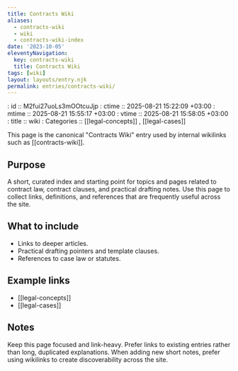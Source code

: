 ```yaml
---
title: Contracts Wiki
aliases:
  - contracts-wiki
  - wiki
  - contracts-wiki-index
date: '2023-10-05'
eleventyNavigation:
  key: contracts-wiki
  title: Contracts Wiki
tags: [wiki]
layout: layouts/entry.njk
permalink: entries/contracts-wiki/
---
```


: id           :: M2fui27uoLs3mOOtcuJjp
: ctime        :: 2025-08-21 15:22:09 +03:00
: mtime        :: 2025-08-21 15:55:17 +03:00
: vtime        :: 2025-08-21 15:58:05 +03:00
: title        :: wiki
: Categories   :: [[legal-concepts]] , [[legal-cases]]

This page is the canonical "Contracts Wiki" entry used by internal wikilinks such as [[contracts-wiki]].

## Purpose

A short, curated index and starting point for topics and pages related to contract law, contract clauses, and practical drafting notes. Use this page to collect links, definitions, and references that are frequently useful across the site.

## What to include

- Links to deeper articles.
- Practical drafting pointers and template clauses.
- References to case law or statutes.

## Example links

- [[legal-concepts]]
- [[legal-cases]]

## Notes

Keep this page focused and link-heavy. Prefer links to existing entries rather than long, duplicated explanations. When adding new short notes, prefer using wikilinks to create discoverability across the site.

